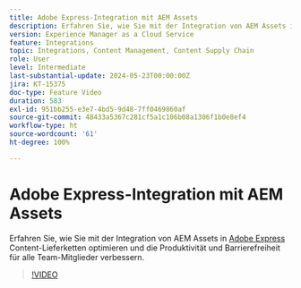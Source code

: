 ```yaml
---
title: Adobe Express-Integration mit AEM Assets
description: Erfahren Sie, wie Sie mit der Integration von AEM Assets in Adobe Express Content-Lieferketten optimieren und so die Produktivität und Barrierefreiheit für alle Team-Mitglieder verbessern.
version: Experience Manager as a Cloud Service
feature: Integrations
topic: Integrations, Content Management, Content Supply Chain
role: User
level: Intermediate
last-substantial-update: 2024-05-23T00:00:00Z
jira: KT-15375
doc-type: Feature Video
duration: 583
exl-id: 951bb255-e3e7-4bd5-9d48-7ff0469860af
source-git-commit: 48433a5367c281cf5a1c106b08a1306f1b0e8ef4
workflow-type: ht
source-wordcount: '61'
ht-degree: 100%

---
```


# Adobe Express-Integration mit AEM Assets

Erfahren Sie, wie Sie mit der Integration von AEM Assets in [Adobe Express](https://www.adobe.com/de/express/) Content-Lieferketten optimieren und die Produktivität und Barrierefreiheit für alle Team-Mitglieder verbessern.

>[!VIDEO](https://video.tv.adobe.com/v/3453141/?learn=on&captions=ger)
